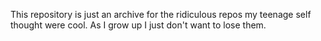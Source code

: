 This repository is just an archive for the ridiculous repos my teenage self thought were cool.
As I grow up I just don't want to lose them.
